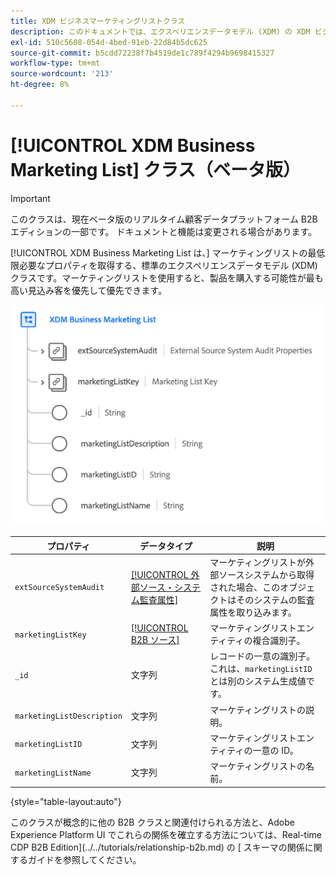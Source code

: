 ```yaml
---
title: XDM ビジネスマーケティングリストクラス
description: このドキュメントでは、エクスペリエンスデータモデル (XDM) の XDM ビジネスマーケティングリストクラスの概要を説明します。
exl-id: 510c5608-054d-4bed-91eb-22d84b5dc625
source-git-commit: b5cdd72238f7b4519de1c789f4294b9698415327
workflow-type: tm+mt
source-wordcount: '213'
ht-degree: 8%

---
```


# [!UICONTROL XDM Business Marketing List] クラス（ベータ版）

>[!IMPORTANT]
>
>このクラスは、現在ベータ版のリアルタイム顧客データプラットフォーム B2B エディションの一部です。 ドキュメントと機能は変更される場合があります。

[!UICONTROL XDM Business Marketing List は、] マーケティングリストの最低限必要なプロパティを取得する、標準のエクスペリエンスデータモデル (XDM) クラスです。マーケティングリストを使用すると、製品を購入する可能性が最も高い見込み客を優先して優先できます。

![](../../images/classes/b2b/business-marketing-list.png)

| プロパティ | データタイプ | 説明 |
| --- | --- | --- |
| `extSourceSystemAudit` | [[!UICONTROL 外部ソース・システム監査属性]](../../data-types/external-source-system-audit-attributes.md) | マーケティングリストが外部ソースシステムから取得された場合、このオブジェクトはそのシステムの監査属性を取り込みます。 |
| `marketingListKey` | [[!UICONTROL B2B ソース]](../../data-types/b2b-source.md) | マーケティングリストエンティティの複合識別子。 |
| `_id` | 文字列 | レコードの一意の識別子。 これは、`marketingListID` とは別のシステム生成値です。 |
| `marketingListDescription` | 文字列 | マーケティングリストの説明。 |
| `marketingListID` | 文字列 | マーケティングリストエンティティの一意の ID。 |
| `marketingListName` | 文字列 | マーケティングリストの名前。 |

{style=&quot;table-layout:auto&quot;}

このクラスが概念的に他の B2B クラスと関連付けられる方法と、Adobe Experience Platform UI でこれらの関係を確立する方法については、Real-time CDP B2B Edition](../../tutorials/relationship-b2b.md) の [ スキーマの関係に関するガイドを参照してください。
